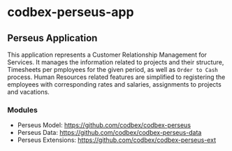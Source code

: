 # codbex-perseus-app

## Perseus Application

This application represents a Customer Relationship Management for Services. It manages the information related to projects and their structure, Timesheets per pmployees for the given period, as well as `Order to Cash` process.
Human Resources related features are simplified to registering the employees with corresponding rates and salaries, assignments to projects and vacations.

### Modules

* Perseus Model: https://github.com/codbex/codbex-perseus
* Perseus Data: https://github.com/codbex/codbex-perseus-data
* Perseus Extensions: https://github.com/codbex/codbex-perseus-ext
